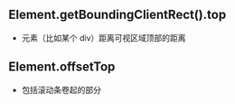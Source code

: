 ## Element.getBoundingClientRect().top

- 元素（比如某个 div）距离可视区域顶部的距离

## Element.offsetTop

- 包括滚动条卷起的部分
